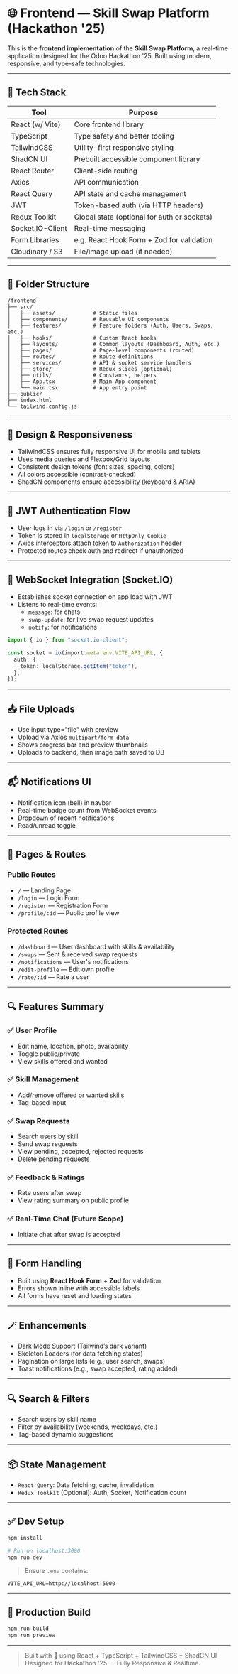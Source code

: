 # 🌐 Frontend — Skill Swap Platform (Hackathon '25)

This is the **frontend implementation** of the **Skill Swap Platform**, a real-time application designed for the Odoo Hackathon '25. Built using modern, responsive, and type-safe technologies.

---

## 🔧 Tech Stack

| Tool           | Purpose                                        |
|----------------|------------------------------------------------|
| React (w/ Vite) | Core frontend library                          |
| TypeScript     | Type safety and better tooling                  |
| TailwindCSS    | Utility-first responsive styling                |
| ShadCN UI      | Prebuilt accessible component library           |
| React Router   | Client-side routing                             |
| Axios          | API communication                              |
| React Query    | API state and cache management                  |
| JWT            | Token-based auth (via HTTP headers)             |
| Redux Toolkit  | Global state (optional for auth or sockets)     |
| Socket.IO-Client | Real-time messaging                            |
| Form Libraries | e.g. React Hook Form + Zod for validation       |
| Cloudinary / S3| File/image upload (if needed)                   |

---

## 📁 Folder Structure

```
/frontend
├── src/
│   ├── assets/            # Static files
│   ├── components/        # Reusable UI components
│   ├── features/          # Feature folders (Auth, Users, Swaps, etc.)
│   ├── hooks/             # Custom React hooks
│   ├── layouts/           # Common layouts (Dashboard, Auth, etc.)
│   ├── pages/             # Page-level components (routed)
│   ├── routes/            # Route definitions
│   ├── services/          # API & socket service handlers
│   ├── store/             # Redux slices (optional)
│   ├── utils/             # Constants, helpers
│   ├── App.tsx            # Main App component
│   └── main.tsx           # App entry point
├── public/
├── index.html
└── tailwind.config.js
```

---

## 🎨 Design & Responsiveness

- TailwindCSS ensures fully responsive UI for mobile and tablets
- Uses media queries and Flexbox/Grid layouts
- Consistent design tokens (font sizes, spacing, colors)
- All colors accessible (contrast-checked)
- ShadCN components ensure accessibility (keyboard & ARIA)

---

## 🔐 JWT Authentication Flow

- User logs in via `/login` or `/register`
- Token is stored in `localStorage` or `HttpOnly Cookie`
- Axios interceptors attach token to `Authorization` header
- Protected routes check auth and redirect if unauthorized

---

## 📡 WebSocket Integration (Socket.IO)

- Establishes socket connection on app load with JWT
- Listens to real-time events:
  - `message`: for chats
  - `swap-update`: for live swap request updates
  - `notify`: for notifications

```ts
import { io } from "socket.io-client";

const socket = io(import.meta.env.VITE_API_URL, {
  auth: {
    token: localStorage.getItem("token"),
  },
});
```

---

## 📤 File Uploads

- Use input type="file" with preview
- Upload via Axios `multipart/form-data`
- Shows progress bar and preview thumbnails
- Uploads to backend, then image path saved to DB

---

## 📬 Notifications UI

- Notification icon (bell) in navbar
- Real-time badge count from WebSocket events
- Dropdown of recent notifications
- Read/unread toggle

---

## 🔁 Pages & Routes

### Public Routes
- `/` — Landing Page
- `/login` — Login Form
- `/register` — Registration Form
- `/profile/:id` — Public profile view

### Protected Routes
- `/dashboard` — User dashboard with skills & availability
- `/swaps` — Sent & received swap requests
- `/notifications` — User's notifications
- `/edit-profile` — Edit own profile
- `/rate/:id` — Rate a user

---

## 🔍 Features Summary

### ✅ User Profile
- Edit name, location, photo, availability
- Toggle public/private
- View skills offered and wanted

### ✅ Skill Management
- Add/remove offered or wanted skills
- Tag-based input

### ✅ Swap Requests
- Search users by skill
- Send swap requests
- View pending, accepted, rejected requests
- Delete pending requests

### ✅ Feedback & Ratings
- Rate users after swap
- View rating summary on public profile

### ✅ Real-Time Chat (Future Scope)
- Initiate chat after swap is accepted

---

## 🧪 Form Handling

- Built using **React Hook Form** + **Zod** for validation
- Errors shown inline with accessible labels
- All forms have reset and loading states

---

## 🪄 Enhancements

- Dark Mode Support (Tailwind’s dark variant)
- Skeleton Loaders (for data fetching states)
- Pagination on large lists (e.g., user search, swaps)
- Toast notifications (e.g., swap accepted, rating added)

---

## 🔍 Search & Filters

- Search users by skill name
- Filter by availability (weekends, weekdays, etc.)
- Tag-based dynamic suggestions

---

## 📦 State Management

- `React Query`: Data fetching, cache, invalidation
- `Redux Toolkit` (Optional): Auth, Socket, Notification count

---

## ✅ Dev Setup

```bash
npm install

# Run on localhost:3000
npm run dev
```

> Ensure `.env` contains:
```env
VITE_API_URL=http://localhost:5000
```

---

## 🚀 Production Build

```bash
npm run build
npm run preview
```

---

> Built with 💛 using React + TypeScript + TailwindCSS + ShadCN UI  
> Designed for Hackathon '25 — Fully Responsive & Realtime.